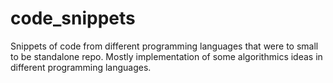 # code_snippets
Snippets of code from different programming languages that were to small to be standalone repo. Mostly implementation of some algorithmics ideas in different programming languages.
